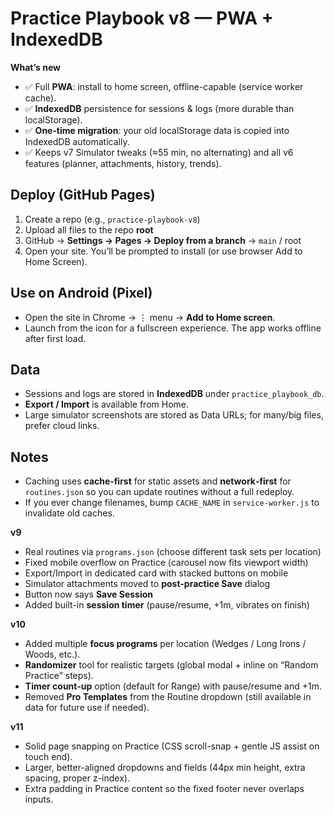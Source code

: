 # Practice Playbook v8 — PWA + IndexedDB

**What’s new**
- ✅ Full **PWA**: install to home screen, offline-capable (service worker cache).
- ✅ **IndexedDB** persistence for sessions & logs (more durable than localStorage).
- ✅ **One‑time migration**: your old localStorage data is copied into IndexedDB automatically.
- ✅ Keeps v7 Simulator tweaks (≈55 min, no alternating) and all v6 features (planner, attachments, history, trends).

## Deploy (GitHub Pages)
1) Create a repo (e.g., `practice-playbook-v8`)  
2) Upload all files to the repo **root**  
3) GitHub → **Settings → Pages → Deploy from a branch** → `main` / root  
4) Open your site. You’ll be prompted to install (or use browser Add to Home Screen).

## Use on Android (Pixel)
- Open the site in Chrome → ⋮ menu → **Add to Home screen**.  
- Launch from the icon for a fullscreen experience. The app works offline after first load.

## Data
- Sessions and logs are stored in **IndexedDB** under `practice_playbook_db`.  
- **Export / Import** is available from Home.  
- Large simulator screenshots are stored as Data URLs; for many/big files, prefer cloud links.

## Notes
- Caching uses **cache‑first** for static assets and **network‑first** for `routines.json` so you can update routines without a full redeploy.
- If you ever change filenames, bump `CACHE_NAME` in `service-worker.js` to invalidate old caches.


**v9**
- Real routines via `programs.json` (choose different task sets per location)
- Fixed mobile overflow on Practice (carousel now fits viewport width)
- Export/Import in dedicated card with stacked buttons on mobile
- Simulator attachments moved to **post-practice Save** dialog
- Button now says **Save Session**
- Added built-in **session timer** (pause/resume, +1m, vibrates on finish)


**v10**
- Added multiple **focus programs** per location (Wedges / Long Irons / Woods, etc.).
- **Randomizer** tool for realistic targets (global modal + inline on “Random Practice” steps).
- **Timer count-up** option (default for Range) with pause/resume and +1m.
- Removed **Pro Templates** from the Routine dropdown (still available in data for future use if needed).


**v11**
- Solid page snapping on Practice (CSS scroll-snap + gentle JS assist on touch end).
- Larger, better-aligned dropdowns and fields (44px min height, extra spacing, proper z-index).
- Extra padding in Practice content so the fixed footer never overlaps inputs.
